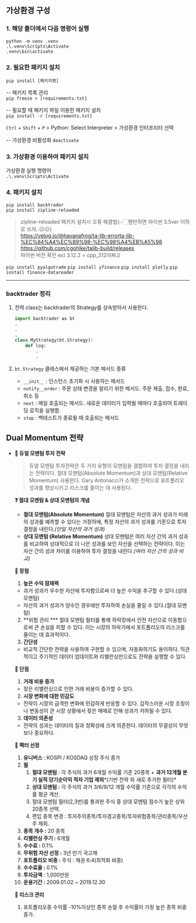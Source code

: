 ## 가상환경 구성
### 1. 해당 폴더에서 다음 명령어 실행  
```python -m venv .venv```  
```.\.venv\Scripts\Activate```  
```.venv\bin\activate```

### 2. 필요한 패키지 설치
```pip install [패키지명]```  

-- 패키지 목록 관리  
```pip freeze > [requirements.txt]```  

-- 필요할 때 패키지 파일 이용한 패키지 설치  
```pip install -r [requirements.txt]```

```Ctrl``` + ```Shift``` + ```P``` > Python: Select Interpreter > 가성환경 인터프리터 선택

-- 가상환경 비활성화
```deactivate```


### 3. 가상환경 이용하여 패키지 설치
가상환경 실행 명령어  
```.\.venv\Scripts\Activate```

### 4. 패키지 설치
```pip install backtrader```  
```pip install zipline-reloaded```
> zipline-reloaded 패키지 설치시 오류 해결법(👉🏻웬만하면 파이썬 3.5ver 이하로 쓰자..😑😑)  
https://velog.io/@havanafrog/ta-lib-errorta-lib-%EC%84%A4%EC%B9%98-%EC%98%A4%EB%A5%98
https://github.com/cgohlke/talib-build/releases  
파이썬 버전 확인 ex) 3.12.2 = cpp_312어쩌고

```pip install pyalgotrade```
```pip install yfinance```
```pip install plotly```
```pip install finance-datareader```

-----

### backtrader 정리

1. 전략 class는 backtrader의 Strategy를 상속받아서 사용한다.
    ```python
    import backtrader as bt
    .
    .
    .
    class MyStrategy(bt.Strategy):
        def log:
            .
            .
    ```

2. ```bt.Strategy``` 클래스에서 제공하는 기본 메서드 종류
   - ```__init__``` : 인스턴스 초기화 시 사용하는 메서드
   - ```notify__order``` : 주문 상태 변경을 알리기 위한 메서드. 주문 제출, 접수, 완료, 취소 등
   - ```next``` : 매일 호출되는 메서드. 새로운 데이터가 입력될 때마다 호출되어 트레이딩 로직을 실행함.
   - ```stop``` : 백테스트가 종료될 때 호출되는 메서드



## Dual Momentum 전략

- **💎 듀얼 모멘텀 투자 전략**
    
    > 듀얼 모멘텀 투자전략은 두 가지 유형의 모멘텀을 결합하여 투자 결정을 내리는 전략이다. 절대 모멘텀(Absolute Momentum)과 상대 모멘텀(Relative Momentum) 사용한다.
    Gary Antonacci가 소개한 전략으로 포트폴리오 성과를 향상시키고 리스크를 줄이는 데 사용된다.
    > 
    
    **❓ 절대 모멘텀 & 상대 모멘텀의 개념**
    
    - **절대 모멘텀(Absolute Momentum)**
    절대 모멘텀은 자산의 과거 성과가 미래의 성과를 예측할 수 있다는 가정하에, 특정 자산의 과거 성과를 기준으로 투자 결정을 내린다.*(단일 자산의 과거 성과)*
    - **상대 모멘텀 (Relative Momentum)**
    상대 모멘텀은 여러 자산 간의 과거 성과를 비교하여 상대적으로 더 나은 성과를 보인 자산을 선택하는 전략이다. 이는 자산 간의 성과 차이를 이용하여 투자 결정을 내린다.*(여러 자산 간의 성과 비교)*
    
    **🌟 장점**
    
    1. **높은 수익 잠재력** 
    * 과거 성과가 우수한 자산에 투자함으로써 더 높은 수익을 추구할 수 있다.(상대 모멘텀)
    * 자산의 과거 성과가 양수인 경우에만 투자하여 손실을 줄일 수 있다.(절대 모멘텀)
    2. **위험 관리
    *** 절대 모멘텀 필터를 통해 하락장에서 안전 자산으로 이동함으로써 큰 손실을 피할 수 있다. 이는 시장의 하락기에서 포트폴리오의 리스크를 줄이는 데 효과적이다.
    3. **간단성**
    * 비교적 간단한 전략을 사용하여 구현할 수 있으며, 자동화하기도 용이하다. 직관적이고 주기적인 데이터 업데이트와 리밸런싱만으로도 전략을 실행할 수 있다.
    
    **🌟 단점**
    
    1. **거래 비용 증가**
    * 잦은 리밸런싱으로 인한 거래 비용이 증가할 수 있다.
    2. **시장 변화에 대한 민감도**
    * 전략이 시장의 급격한 변화에 민감하게 반응할 수 있다. 갑작스러운 시장 조정이나 변동성이 큰 시장 상황에서 잦은 매매로 인해 성과가 저하될 수 있다.
    3. **데이터 의존성**
    * 전략의 성과는 데이터의 질과 정확성에 크게 의존한다. 데이터의 무결성이 무엇보다 중요하다.
    
    **🌟 팩터 선정**
    
    1. **유니버스** : KOSPI / KOSDAQ 상장 주식 종가
    2. **필**
        1. **절대 모멘텀** : 각 주식의 과거 6개월 수익률 기준 20종목 + **과거 12개월 분기 실적 당기순이익 적자 기업 제외***(기반 전략 외 새로 추가한 필터)*
        2. **상대 모멘텀 :** 각 주식의 과거 3/6/9/12 개월 수익률 기준으로 각각의 수익률 평균 계산.
        3. 절대 모멘텀 필터(2,3번)를 통과한 주식 중 상대 모멘텀 점수가 높은 상위 20종목 선택.
        4. 편입 종목 변경 : 투자주의종목/투자경고종목/투자위험종목/관리종목/우선주 제외.
    3. **종목 개수 :** 20 종목
    4. **리밸런싱 주기 :** 6개월
    5. **수수료 :** 0.1%
    6. **무위험 자산 선정 :** 3년 만기 국고채
    7. **포트폴리오 비중 :** 주식 : 채권 6:4(최적화 비중)
    8. **수수료율 :** 0.1%
    9. **투자금액** : 1,000만원
    10. **운용기간 :** 2009.01.02 ~ 2019.12.30
    
    **🌟 리스크 관리**
    
    1. 포트폴리오중 수익률 -10%이상인 종목 손절 후 수익률이 가장 높은 종목 비중 증가.